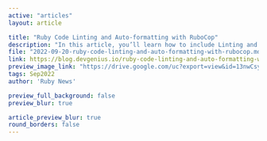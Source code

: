 ```yaml
---
active: "articles"
layout: article

title: "Ruby Code Linting and Auto-formatting with RuboCop"
description: "In this article, you’ll learn how to include Linting and Auto-formatting in your Ruby project and configure it so that its output matches your expectations.."
file: "2022-09-20-ruby-code-linting-and-auto-formatting-with-rubocop.md"
link: https://blog.devgenius.io/ruby-code-linting-and-auto-formatting-with-rubocop-316e9307f129
preview_image_link: "https://drive.google.com/uc?export=view&id=13nwCsy5XgHCg6F5TBI_wLwm3bTFFjSpp"
tags: Sep2022
author: 'Ruby News'

preview_full_background: false
preview_blur: true

article_preview_blur: true
round_borders: false
---
```

